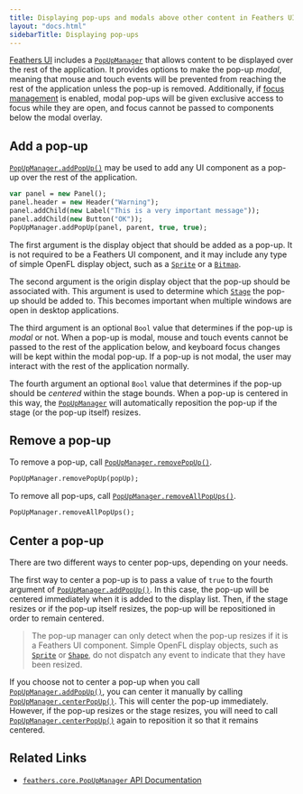 ```yaml
---
title: Displaying pop-ups and modals above other content in Feathers UI
layout: "docs.html"
sidebarTitle: Displaying pop-ups
---
```


[Feathers UI](/) includes a [`PopUpManager`](https://api.feathersui.com/current/feathers/core/PopUpManager.html) that allows content to be displayed over the rest of the application. It provides options to make the pop-up _modal_, meaning that mouse and touch events will be prevented from reaching the rest of the application unless the pop-up is removed. Additionally, if [focus management](./focus.md) is enabled, modal pop-ups will be given exclusive access to focus while they are open, and focus cannot be passed to components below the modal overlay.

## Add a pop-up

[`PopUpManager.addPopUp()`](https://api.feathersui.com/current/feathers/core/PopUpManager.html#addPopUp) may be used to add any UI component as a pop-up over the rest of the application.

```haxe
var panel = new Panel();
panel.header = new Header("Warning");
panel.addChild(new Label("This is a very important message"));
panel.addChild(new Button("OK"));
PopUpManager.addPopUp(panel, parent, true, true);
```

The first argument is the display object that should be added as a pop-up. It is not required to be a Feathers UI component, and it may include any type of simple OpenFL display object, such as a [`Sprite`](https://api.openfl.org/openfl/display/Sprite.html) or a [`Bitmap`](https://api.openfl.org/openfl/display/Bitmap.html).

The second argument is the origin display object that the pop-up should be associated with. This argument is used to determine which [`Stage`](https://api.openfl.org/openfl/display/Stage.html) the pop-up should be added to. This becomes important when multiple windows are open in desktop applications.

The third argument is an optional `Bool` value that determines if the pop-up is _modal_ or not. When a pop-up is modal, mouse and touch events cannot be passed to the rest of the application below, and keyboard focus changes will be kept within the modal pop-up. If a pop-up is not modal, the user may interact with the rest of the application normally.

The fourth argument an optional `Bool` value that determines if the pop-up should be _centered_ within the stage bounds. When a pop-up is centered in this way, the [`PopUpManager`](https://api.feathersui.com/current/feathers/core/PopUpManager.html) will automatically reposition the pop-up if the stage (or the pop-up itself) resizes.

## Remove a pop-up

To remove a pop-up, call [`PopUpManager.removePopUp()`](https://api.feathersui.com/current/feathers/core/PopUpManager.html#removePopUp).

```haxe
PopUpManager.removePopUp(popUp);
```

To remove all pop-ups, call [`PopUpManager.removeAllPopUps()`](https://api.feathersui.com/current/feathers/core/PopUpManager.html#removeAllPopUps).

```haxe
PopUpManager.removeAllPopUps();
```

## Center a pop-up

There are two different ways to center pop-ups, depending on your needs.

The first way to center a pop-up is to pass a value of `true` to the fourth argument of [`PopUpManager.addPopUp()`](https://api.feathersui.com/current/feathers/core/PopUpManager.html#addPopUp). In this case, the pop-up will be centered immediately when it is added to the display list. Then, if the stage resizes or if the pop-up itself resizes, the pop-up will be repositioned in order to remain centered.

> The pop-up manager can only detect when the pop-up resizes if it is a Feathers UI component. Simple OpenFL display objects, such as [`Sprite`](https://api.openfl.org/openfl/display/Sprite.html) or [`Shape`](https://api.openfl.org/openfl/display/Sprite.html), do not dispatch any event to indicate that they have been resized.

If you choose not to center a pop-up when you call [`PopUpManager.addPopUp()`](https://api.feathersui.com/current/feathers/core/PopUpManager.html#addPopUp), you can center it manually by calling [`PopUpManager.centerPopUp()`](https://api.feathersui.com/current/feathers/core/PopUpManager.html#centerPopUp). This will center the pop-up immediately. However, if the pop-up resizes or the stage resizes, you will need to call [`PopUpManager.centerPopUp()`](https://api.feathersui.com/current/feathers/core/PopUpManager.html#centerPopUp) again to reposition it so that it remains centered.

## Related Links

- [`feathers.core.PopUpManager` API Documentation](https://api.feathersui.com/current/feathers/core/PopUpManager.html)
